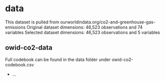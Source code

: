 # data

This dataset is pulled from ourworldindata.org/co2-and-greenhouse-gas-emissions
Original dataset dimensions: 46,523 observations and 74 variables
Selected dataset dimensions: 46,523 observations and 5 variables

## owid-co2-data

Full codebook can be found in the data folder under owid-co2-codebook.csv

- ...

